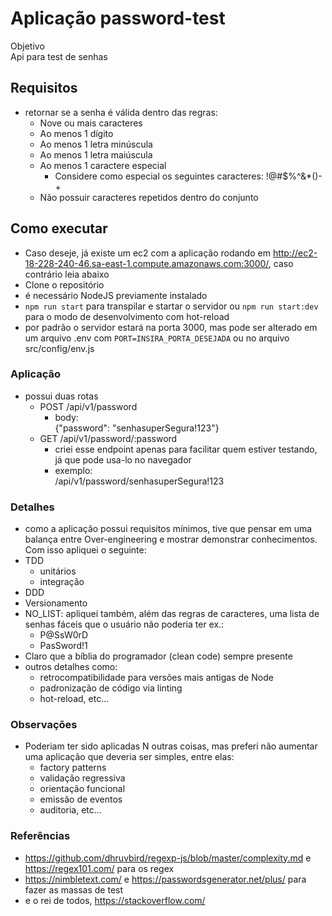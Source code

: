# Aplicação password-test

Objetivo  
Api para test de senhas

## Requisitos
- retornar se a senha é válida dentro das regras:
  - Nove ou mais caracteres
  - Ao menos 1 dígito
  - Ao menos 1 letra minúscula
  - Ao menos 1 letra maiúscula
  - Ao menos 1 caractere especial
    - Considere como especial os seguintes caracteres: !@#$%^&*()-+
  - Não possuir caracteres repetidos dentro do conjunto

## Como executar
- Caso deseje, já existe um ec2 com a aplicação rodando em http://ec2-18-228-240-46.sa-east-1.compute.amazonaws.com:3000/, caso contrário leia abaixo
- Clone o repositório
- é necessário NodeJS previamente instalado
- ``` npm run start ``` para transpilar e startar o servidor ou ``` npm run start:dev ``` para o modo de desenvolvimento com hot-reload
- por padrão o servidor estará na porta 3000, mas pode ser alterado em um arquivo .env com ``` PORT=INSIRA_PORTA_DESEJADA ``` ou no arquivo src/config/env.js

### Aplicação
- possui duas rotas
  - POST /api/v1/password 
    - body:  
    {"password": "senhasuperSegura!123"}
  - GET /api/v1/password/:password
    - criei esse endpoint apenas para facilitar quem estiver testando, já que pode usa-lo no navegador
    - exemplo:  
    /api/v1/password/senhasuperSegura!123

### Detalhes
- como a aplicação possui requisitos mínimos, tive que pensar em uma balança entre Over-engineering e mostrar demonstrar conhecimentos.  
  Com isso apliquei o seguinte:
- TDD
  - unitários
  - integração
- DDD
- Versionamento
- NO_LIST: apliquei também, além das regras de caracteres, uma lista de senhas fáceis que o usuário não poderia ter ex.:
  - P@SsW0rD
  - PasSword!1
- Claro que a bíblia do programador (clean code) sempre presente 
- outros detalhes como:
  - retrocompatibilidade para versões mais antigas de Node
  - padronização de código via linting
  - hot-reload, etc... 

### Observações

- Poderiam ter sido aplicadas N outras coisas, mas preferi não aumentar uma aplicação que deveria ser simples, entre elas:
  - factory patterns
  - validação regressiva
  - orientação funcional
  - emissão de eventos
  - auditoria, etc...

### Referências

- https://github.com/dhruvbird/regexp-js/blob/master/complexity.md e https://regex101.com/ para os regex
- https://nimbletext.com/ e https://passwordsgenerator.net/plus/ para fazer as massas de test
- e o rei de todos, https://stackoverflow.com/
